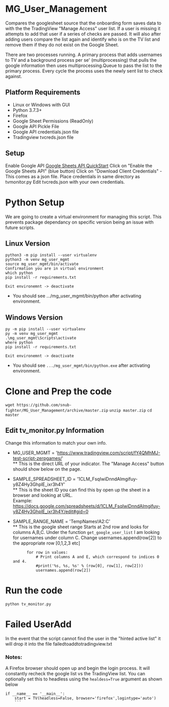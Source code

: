 # MG_User_Management
Compares the googlesheet source that the onboarding form saves data to with the the TradingView "Manage Access" user list.  If a user is missing it attempts to add that user if a series of checks are passed.  It will also after adding users compare the list again and identify who is on the TV list and remove them if they do not exist on the Google Sheet.

There are two processes running.  A primary process that adds usernames to TV and a background process per se' (multiprocessing) that pulls the google information then uses multiprocessing.Queue to pass the list to the primary process.  Every cycle the process uses the newly sent list to check against.

## Platform Requirements  
* Linux or Windows with GUI
* Python 3.7.3+
* Firefox
* Google Sheet Permissions (ReadOnly)
* Google API Pickle File
* Google API credentials.json file
* Tradingview tvcreds.json file


## Setup  
Enable Google API 
[Google Sheets API QuickStart](https://developers.google.com/sheets/api/quickstart/python)
Click on "Enable the Google Sheets API" (blue button)
Click on "Download Client Credentials" - This comes as a json file.
Place credentials in same directory as tvmonitor.py
Edit tvcreds.json with your own credentials.


# Python Setup 
We are going to create a virtual environment for managing this script.  This prevents package dependancy on specific version being an issue with future scripts.

## Linux Version
```
python3 -m pip install --user virtualenv
python3 -m venv mg_user_mgmt
source mg_user_mgmt/bin/activate
Confirmation you are in virtual environment
which python  
pip install -r requirements.txt

Exit environemnt -> deactivate
```
* You should see .../mg_user_mgmt/bin/python after activating environment.

## Windows Version
```
py -m pip install --user virtualenv
py -m venv mg_user_mgmt
.\mg_user_mgmt\Scripts\activate
where python   
pip install -r requirements.txt

Exit environemnt -> deactivate
```
* You should see `.../mg_user_mgmt/bin/python.exe` after activating environment.


# Clone and Prep the code
`wget https://github.com/snub-fighter/MG_User_Management/archive/master.zip`
`unzip master.zip`
`cd master`
## Edit tv_monitor.py Information
Change this information to match your own info.  
* MG_USER_MGMT = 'https://www.tradingview.com/script/fY4QMhMJ-test-script-zerpgames/'  
** This is the direct URL of your indicator.  The "Manage Access" button should show below on the page.
* SAMPLE_SPREADSHEET_ID = '1CLM_FsqIwiDnndAlmgifuy-y8Z4Hy3GhplE_ixr3h4Y'  
** This is the sheet ID you can find this by open up the sheet in a browser and looking at URL.  
Example: https://docs.google.com/spreadsheets/d/1CLM_FsqIwiDnndAlmgifuy-y8Z4Hy3GhplE_ixr3h4Y/edit#gid=0  
* SAMPLE_RANGE_NAME = 'TempNames!A2:C'  
** This is the google sheet range Starts at 2nd row and looks for columns A,B,C.  Under the function `get_google_user_list` I am looking for usernames under column C. Change usernames.append(row[2]) to the appropriate row [0,1,2,3 etc]

            for row in values:
                # Print columns A and E, which correspond to indices 0 and 4.
                #print('%s, %s, %s' % (row[0], row[1], row[2]))
                usernames.append(row[2])
# Run the code
`python tv_monitor.py`


# Failed UserAdd
In the event that the script cannot find the user in the "hinted active list" it will drop it into the file failedtoaddtotradingview.txt


### Notes:  
A Firefox browser should open up and begin the login process.  It will constantly recheck the google list vs the TradingView list.  You can optionally set this to headless using the `healdess=True` argument as shown below

```
if __name__ == '__main__':
    start = TV(headless=False, browser='firefox',logintype='auto')
    ```
